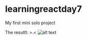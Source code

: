 # learningreactday7
My first mini solo project

The resutlt: >.< ![alt text](https://github.com/nikolaospaterakis/learningreactday5/blob/main/theresult.jpg)
